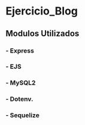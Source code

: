 # Ejercicio_Blog

## Modulos Utilizados

### - Express

### - EJS

### - MySQL2

### - Dotenv.

### - Sequelize
